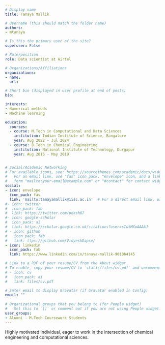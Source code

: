 ```yaml
---
# Display name
title: Tanaya Mallik

# Username (this should match the folder name)
authors:
- mtanaya

# Is this the primary user of the site?
superuser: False

# Role/position
role: Data scientist at Airtel

# Organizations/Affiliations
organizations:
- name: 
  url: 

# Short bio (displayed in user profile at end of posts)
bio: 

interests:
- Numerical methods 
- Machine learning

education:
  courses:
  - course: M.Tech in Computational and Data Sciences
    institution: Indian Institute of Science, Bangalore
    year: Aug 2022 - Jul 2024
  - course: B.Tech in Chemical Engineering
    institution: National Institute of Technology, Durgapur
    year: Aug 2015 - May 2019


# Social/Academic Networking
# For available icons, see: https://sourcethemes.com/academic/docs/widgets/#icons
#   For an email link, use "fas" icon pack, "envelope" icon, and a link in the
#   form "mailto:your-email@example.com" or "#contact" for contact widget.
social:
- icon: envelope
  icon_pack: fas
  link: 'mailto:tanayamallik@iisc.ac.in'  # For a direct email link, use "mailto:test@example.org".
#- icon: twitter
#  icon_pack: fab
#  link: https://twitter.com/pdash07
#- icon: google-scholar
#  icon_pack: ai
#  link: https://scholar.google.co.uk/citations?user=sIwtMXoAAAAJ
# - icon: github
#   icon_pack: fab
#   link: ttps://github.com/VidyeshDapse/ 
- icon: linkedin
  icon_pack: fab
  link: https://www.linkedin.com/in/tanaya-mallik-9010b4145

# Link to a PDF of your resume/CV from the About widget.
# To enable, copy your resume/CV to `static/files/cv.pdf` and uncomment the lines below.  
# - icon: cv
#   icon_pack: ai
#   link: files/cv.pdf

# Enter email to display Gravatar (if Gravatar enabled in Config)
email: ""
  
# Organizational groups that you belong to (for People widget)
#   Set this to `[]` or comment out if you are not using People widget.  
user_groups:
- Alumni - M.Tech Coursework Students
---
```

Highly motivated individual, eager to work in the intersection of chemical engineering and computational sciences. 



